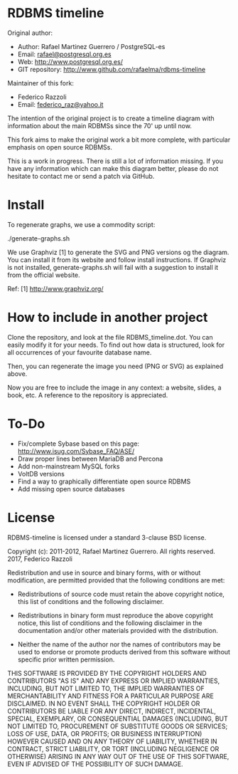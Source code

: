RDBMS timeline
==============

Original author:
* Author: Rafael Martinez Guerrero / PostgreSQL-es
* Email: rafael@postgresql.org.es
* Web: http://www.postgresql.org.es/
* GIT repository: http://www.github.com/rafaelma/rdbms-timeline

Maintainer of this fork:
* Federico Razzoli
* Email: federico_raz@yahoo.it

The intention of the original project is to create a timeline diagram with
information about the main RDBMSs since the 70' up until now.

This fork aims to make the original work a bit more complete, with
particular emphasis on open source RDBMSs.

This is a work in progress. There is still a lot of information
missing. If you have any information which can make this diagram
better, please do not hesitate to contact me or send a patch via
GitHub.


Install
=======

To regenerate graphs, we use a commodity script:

./generate-graphs.sh

We use Graphviz [1] to generate the SVG and PNG versions og the
diagram. You can install it from its website and follow install
instructions. If Graphviz is not installed, generate-graphs.sh
will fail with a suggestion to install it from the official website.

Ref:
[1] http://www.graphviz.org/


How to include in another project
=================================

Clone the repository, and look at the file RDBMS_timeline.dot. You can easily
modify it for your needs. To find out how data is structured, look for all occurrences
of your favourite database name.

Then, you can regenerate the image you need (PNG or SVG) as explained above.

Now you are free to include the image in any context: a website, slides, a book, etc.
A reference to the repository is appreciated.


To-Do
=====

* Fix/complete Sybase based on this page: http://www.isug.com/Sybase_FAQ/ASE/
* Draw proper lines between MariaDB and Percona
* Add non-mainstream MySQL forks
* VoltDB versions
* Find a way to graphically differentiate open source RDBMS
* Add missing open source databases


License
=======

RDBMS-timeline is licensed under a standard 3-clause BSD license.

Copyright (c):
2011-2012, Rafael Martinez Guerrero. All rights reserved.
2017, Federico Razzoli

Redistribution and use in source and binary forms, with or without
modification, are permitted provided that the following conditions are
met:

 * Redistributions of source code must retain the above copyright
   notice, this list of conditions and the following disclaimer.

 * Redistributions in binary form must reproduce the above copyright
   notice, this list of conditions and the following disclaimer in the
   documentation and/or other materials provided with the
   distribution.
    
 * Neither the name of the author nor the names of contributors may be
   used to endorse or promote products derived from this software
   without specific prior written permission.

THIS SOFTWARE IS PROVIDED BY THE COPYRIGHT HOLDERS AND CONTRIBUTORS
"AS IS" AND ANY EXPRESS OR IMPLIED WARRANTIES, INCLUDING, BUT NOT
LIMITED TO, THE IMPLIED WARRANTIES OF MERCHANTABILITY AND FITNESS FOR
A PARTICULAR PURPOSE ARE DISCLAIMED. IN NO EVENT SHALL THE COPYRIGHT
HOLDER OR CONTRIBUTORS BE LIABLE FOR ANY DIRECT, INDIRECT, INCIDENTAL,
SPECIAL, EXEMPLARY, OR CONSEQUENTIAL DAMAGES (INCLUDING, BUT NOT
LIMITED TO, PROCUREMENT OF SUBSTITUTE GOODS OR SERVICES; LOSS OF USE,
DATA, OR PROFITS; OR BUSINESS INTERRUPTION) HOWEVER CAUSED AND ON ANY
THEORY OF LIABILITY, WHETHER IN CONTRACT, STRICT LIABILITY, OR TORT
(INCLUDING NEGLIGENCE OR OTHERWISE) ARISING IN ANY WAY OUT OF THE USE
OF THIS SOFTWARE, EVEN IF ADVISED OF THE POSSIBILITY OF SUCH DAMAGE.

